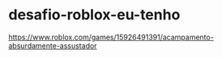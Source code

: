 # desafio-roblox-eu-tenho
https://www.roblox.com/games/15926491391/acampamento-absurdamente-assustador
